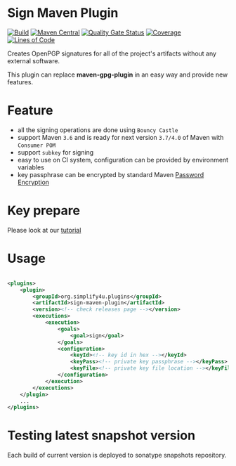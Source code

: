 # Sign Maven Plugin 
[![Build](https://github.com/s4u/sign-maven-plugin/workflows/Build/badge.svg)](https://github.com/s4u/sign-maven-plugin/actions?query=workflow%3ABuild)
[![Maven Central](https://maven-badges.herokuapp.com/maven-central/org.simplify4u.plugins/sign-maven-plugin/badge.svg)](https://maven-badges.herokuapp.com/maven-central/org.simplify4u.plugins/sign-maven-plugin)
[![Quality Gate Status](https://sonarcloud.io/api/project_badges/measure?project=org.simplify4u.plugins%3Asign-maven-plugin&metric=alert_status)](https://sonarcloud.io/dashboard?id=org.simplify4u.plugins%3Asign-maven-plugin)
[![Coverage](https://sonarcloud.io/api/project_badges/measure?project=org.simplify4u.plugins%3Asign-maven-plugin&metric=coverage)](https://sonarcloud.io/dashboard?id=org.simplify4u.plugins%3Asign-maven-plugin)
[![Lines of Code](https://sonarcloud.io/api/project_badges/measure?project=org.simplify4u.plugins%3Asign-maven-plugin&metric=ncloc)](https://sonarcloud.io/dashboard?id=org.simplify4u.plugins%3Asign-maven-plugin)

Creates OpenPGP signatures for all of the project's artifacts
without any external software.

This plugin can replace **maven-gpg-plugin** in an easy way and provide new features.

# Feature 

 - all the signing operations are done using `Bouncy Castle`
 - support Maven `3.6` and is ready for next version `3.7/4.0` of Maven  with `Consumer POM`
 - support `subkey` for signing
 - easy to use on CI system, configuration can be provided by environment variables
 - key passphrase can be encrypted by standard Maven [Password Encryption](https://maven.apache.org/guides/mini/guide-encryption.html)

# Key prepare
    
Please look at our [tutorial](src/site/markdown/key-prepare.md)

# Usage
```xml

<plugins>
    <plugin>
        <groupId>org.simplify4u.plugins</groupId>
        <artifactId>sign-maven-plugin</artifactId>
        <version><!-- check releases page --></version>
        <executions>
            <execution>
                <goals>
                    <goal>sign</goal>
                </goals>
                <configuration>
                    <keyId><!-- key id in hex --></keyId>
                    <keyPass><!-- private key passphrase --></keyPass>
                    <keyFile><!-- private key file location --></keyFile>
                </configuration>
            </execution>
        </executions>
    </plugin>
    ...
</plugins>
```
# Testing latest snapshot version

Each build of current version is deployed to sonatype snapshots repository.
